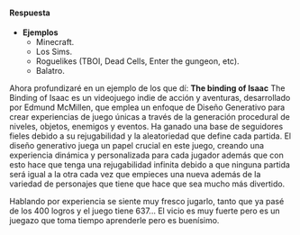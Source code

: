 #### Respuesta

- **Ejemplos**
  - Minecraft.
  - Los Sims.
  - Roguelikes (TBOI, Dead Cells, Enter the gungeon, etc).
  - Balatro.
 
Ahora profundizaré en un ejemplo de los que dí: **The binding of Isaac**
The Binding of Isaac es un videojuego indie de acción y aventuras, desarrollado por Edmund McMillen, que emplea un enfoque de Diseño Generativo para crear experiencias de juego únicas a través de la generación procedural de niveles, objetos, enemigos y eventos. Ha ganado una base de seguidores fieles debido a su rejugabilidad y la aleatoriedad que define cada partida.
El diseño generativo juega un papel crucial en este juego, creando una experiencia dinámica y personalizada para cada jugador además que con esto hace que tenga una rejugabilidad infinita debido a que ninguna partida será igual a la otra cada vez que empieces una nueva además de la variedad de personajes que tiene que hace que sea mucho más divertido.

Hablando por experiencia se siente muy fresco jugarlo, tanto que ya pasé de los 400 logros y el juego tiene 637... El vicio es muy fuerte pero es un juegazo que toma tiempo aprenderle pero es buenísimo.
